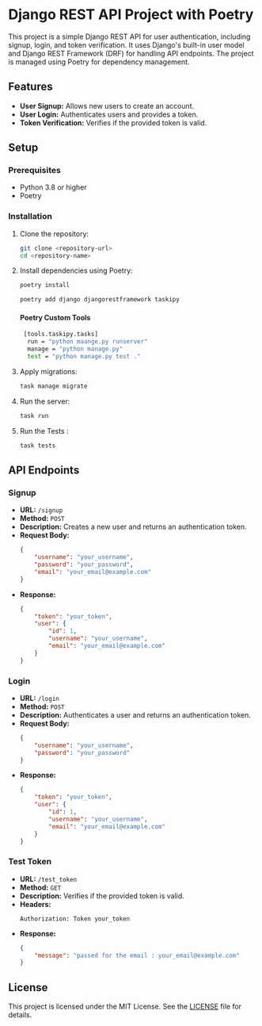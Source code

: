 
# Django REST API Project with Poetry

This project is a simple Django REST API for user authentication, including signup, login, and token verification. It uses Django's built-in user model and Django REST Framework (DRF) for handling API endpoints. The project is managed using Poetry for dependency management.

## Features

- **User Signup:** Allows new users to create an account.
- **User Login:** Authenticates users and provides a token.
- **Token Verification:** Verifies if the provided token is valid.

## Setup

### Prerequisites

- Python 3.8 or higher
- Poetry


### Installation

1. Clone the repository:

    ```sh
    git clone <repository-url>
    cd <repository-name>
    ```

2. Install dependencies using Poetry:

    ```sh
    poetry install
    ```

    ```sh
    poetry add django djangorestframework taskipy
    ```

    #### Poetry Custom Tools
   ```sh
    [tools.taskipy.tasks]
     run = "python maange.py runserver"
     manage = "python manage.py"
     test = "python manage.py test ."
    ```

3. Apply migrations:

    ```sh
   task manage migrate
    ```

4. Run the server:

    ```sh
    task run
    ```

5. Run the Tests :

    ```sh
    task tests
    ```


## API Endpoints

### Signup

- **URL:** `/signup`
- **Method:** `POST`
- **Description:** Creates a new user and returns an authentication token.
- **Request Body:**
    ```json
    {
        "username": "your_username",
        "password": "your_password",
        "email": "your_email@example.com"
    }
    ```
- **Response:**
    ```json
    {
        "token": "your_token",
        "user": {
            "id": 1,
            "username": "your_username",
            "email": "your_email@example.com"
        }
    }
    ```

### Login

- **URL:** `/login`
- **Method:** `POST`
- **Description:** Authenticates a user and returns an authentication token.
- **Request Body:**
    ```json
    {
        "username": "your_username",
        "password": "your_password"
    }
    ```
- **Response:**
    ```json
    {
        "token": "your_token",
        "user": {
            "id": 1,
            "username": "your_username",
            "email": "your_email@example.com"
        }
    }
    ```

### Test Token

- **URL:** `/test_token`
- **Method:** `GET`
- **Description:** Verifies if the provided token is valid.
- **Headers:**
    ```
    Authorization: Token your_token
    ```
- **Response:**
    ```json
    {
        "message": "passed for the email : your_email@example.com"
    }
    ```

## License

This project is licensed under the MIT License. See the [LICENSE](LICENSE) file for details.
